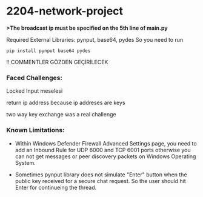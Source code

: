 # 2204-network-project

**>The broadcast ip must be specified on the 5th line of main.py**

Required External Libraries: pynput, base64, pydes
So you need to run
```shell
pip install pynput base64 pydes
```

!! COMMENTLER GÖZDEN GEÇİRİLECEK


### Faced Challenges:

Locked Input meselesi

return ip address because ip addreses are keys

two way key exchange was a real challenge

### Known Limitations:

* Within Windows Defender Firewall Advanced Settings page, you need to add an Inbound Rule for UDP 6000 and TCP 6001 ports otherwise you can not get messages or peer discovery packets on Windows Operating System.

* Sometimes pynput library does not simulate "Enter" button when the public key received for a secure chat request. So the user should hit Enter for continueing the thread.